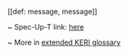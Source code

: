 [[def: message, message]]

~ Spec-Up-T link: <a href='https://weboftrust.github.io/WOT-terms/docs/glossary/message'>here</a>

~ More in <a href="https://weboftrust.github.io/WOT-terms/docs/glossary/message">extended KERI glossary</a>
